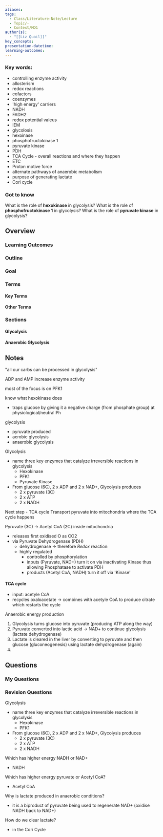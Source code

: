 ```yaml
---
aliases: 
tags:
  - Class/Literature-Note/Lecture
  - Topic/-
  - Context/MD1
author(s):
  - "[[Liz Quail]]"
key_concepts: 
presentation-datetime: 
learning-outcomes:
---
```


### Key words:
- controlling enzyme activity
- allosterism
- redox reactions
- cofactors
- coenzymes
- 'high energy' carriers
- NADH
- FADH2
- redox potential valeus
- IEM
- glycolosis
- hexoinase
- phosphofructokinase 1
- pyruvate kinase
- PDH
- TCA Cycle - overall reactions and where they happen
- ETC
- Proton motive force
- alternate pathways of anaerobic metabolism
- purpose of generating lactate
- Cori cycle





### Got to know

What is the role of **hexokinase** in glycolysis?
What is the role of **phosphofructokinase 1** in glycolysis?
What is the role of **pyruvate kinase** in glycolysis?





## Overview
### Learning Outcomes

### Outline

### Goal

### Terms
#### Key Terms

#### Other Terms

### Sections

#### Glycolysis
#### Anaerobic Glycolysis

## Notes

"all our carbs can be processed in glycolysis"

ADP and AMP increase enzyme activity

most of the focus is on PFK1

know what hexokinase does
- traps glucose by giving it a negative charge (from phosphate group) at physiological/neutral Ph

glycolysis
- pyruvate produced
- aerobic glycolysis
- anaerobic glycolysis


Glycolysis
- name three key enzymes that catalyze irreversible reactions in glycolysis
	- Hexokinase
	- PFK1
	- Pyruvate Kinase
- From glucose (6C), 2 x ADP and 2 x NAD+, Glycolysis produces 
	- 2 x pyruvate (3C)
	- 2 x ATP
	- 2 x NADH

Next step - TCA cycle
Transport pyruvate into mitochondria where the TCA cycle happens

Pyruvate (3C) -> Acetyl CoA (2C) inside mitochondria
- releases first oxidised O as CO2
- via Pyruvate Dehydrogenase (PDH)
	- dehydrogenase -> therefore *Redox* reaction
	- highly regulated
		- controlled by phosphorylation
		- inputs (Pyruvate, NAD+) turn it on via inactivating Kinase thus allowing Phosphatase to activate PDH
		- products (Acetyl CoA, NADH) turn it off via 'Kinase' 
#### TCA cycle
- input: acetyle CoA
- recycles oxaloacetate -> combines with acetyle CoA to produce citrate which restarts the cycle

Anaerobic energy production
1. Glycolysis turns glucose into pyruvate (producing ATP along the way)
2. Pyruvate converted into lactic acid -> NAD+ to continue glycolysis (lactate dehydrogenase)
3. Lactate is cleared in the liver by converting to pyruvate and then glucose (gluconeogenesis) using lactate dehydrogenase (again)
4. 
## Questions

### My Questions
### Revision Questions

Glycolysis
- name three key enzymes that catalyze irreversible reactions in glycolysis
	- Hexokinase
	- PFK1
- From glucose (6C), 2 x ADP and 2 x NAD+, Glycolysis produces 
	- 2 x pyruvate (3C)
	- 2 x ATP
	- 2 x NADH

Which has higher energy NADH or NAD+
- NADH

Which has higher energy pyruvate or Acetyl CoA?
- Acetyl CoA


Why is lactate produced in anaerobic conditions?
- it is a biproduct of pyruvate being used to regenerate NAD+ (oxidise NADH back to NAD+)

How do we clear lactate? 
- in the Cori Cycle